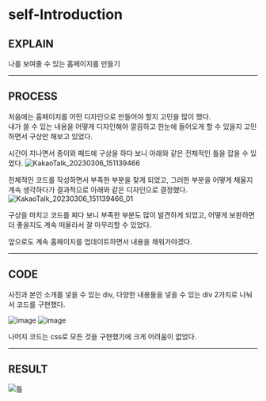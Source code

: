 # self-Introduction

## EXPLAIN

나를 보여줄 수 있는 홈페이지를 만들기

<hr></hr>

## PROCESS

처음에는 홈페이지를 어떤 디자인으로 만들어야 할지 고민을 많이 했다. <br>
내가 쓸 수 있는 내용을 어떻게 디자인해야 깔끔하고 한눈에 들어오게 할 수 있을지 고민하면서 구상만 해보고 있었다.

시간이 지나면서 종이와 패드에 구상을 하다 보니 아래와 같은 전체적인 틀을 잡을 수 있었다.
![KakaoTalk_20230306_151139466](https://user-images.githubusercontent.com/111284065/223032947-e5ee8269-3b15-4af6-98ca-8a89a5d814a2.jpg)

전체적인 코드를 작성하면서 부족한 부분을 찾게 되었고, 그러한 부분을 어떻게 채울지 계속 생각하다가 결과적으로 아래와 같은 디자인으로 결정했다.
![KakaoTalk_20230306_151139466_01](https://user-images.githubusercontent.com/111284065/223032951-fce9a658-d85b-42e9-b42b-c9a3491cd8e5.jpg)

구상을 마치고 코드를 짜다 보니 부족한 부분도 많이 발견하게 되었고, 어떻게 보완하면 더 좋을지도 계속 떠올라서 잘 마무리할 수 있었다.

앞으로도 계속 홈페이지를 업데이트하면서 내용을 채워가야겠다.

<hr></hr>

## CODE
사진과 본인 소개를 넣을 수 있는 div, 다양한 내용들을 넣을 수 있는 div 2가지로 나눠서 코드를 구현했다.

![image](https://user-images.githubusercontent.com/111284065/223037435-b58f9ceb-36b5-4b4d-b040-3690f7e378f2.png)
![image](https://user-images.githubusercontent.com/111284065/223037504-cc6cb248-5a81-4854-ab19-2417f0a14269.png)

나머지 코드는 css로 모든 것을 구현했기에 크게 어려움이 없었다.

<hr></hr>

## RESULT

![틀](https://user-images.githubusercontent.com/111284065/223042791-1c771380-7718-4549-85d2-2cb91c1725d9.png)
